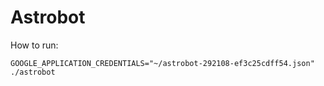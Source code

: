 # Astrobot

How to run:

```shell
GOOGLE_APPLICATION_CREDENTIALS="~/astrobot-292108-ef3c25cdff54.json" ./astrobot
```
